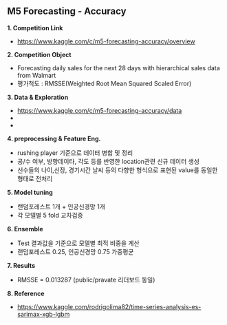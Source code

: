 ## M5 Forecasting - Accuracy

**1. Competition Link**
  - https://www.kaggle.com/c/m5-forecasting-accuracy/overview


**2. Competition Object**
  - Forecasting daily sales for the next 28 days with hierarchical sales data from Walmart 
  - 평가척도 : RMSSE(Weighted Root Mean Squared Scaled Error)


**3. Data & Exploration**
  - https://www.kaggle.com/c/m5-forecasting-accuracy/data
  - 
  - 


**4. preprocessing & Feature Eng.**
- rushing player 기준으로 데이터 병합 및 정리
- 공/수 여부, 방향데이타, 각도 등를 반영한 location관련 신규 데이터 생성
- 선수들의 나이,신장, 경기시간 날씨 등의 다향한 형식으로 표현된 value를 동일한 형태로 전처리  


**5. Model tuning**
- 랜덤포레스트 1개 + 인공신경망 1개
- 각 모델별 5 fold 교차검증


**6. Ensemble**
- Test 결과값을 기준으로 모델별 최적 비중을 계산 
- 랜덤포레스트 0.25, 인공신경망 0.75 가중평균


**7. Results**
- RMSSE = 0.013287 (public/pravate 리더보드 동일)


**8. Reference**
  - https://www.kaggle.com/rodrigolima82/time-series-analysis-es-sarimax-xgb-lgbm
